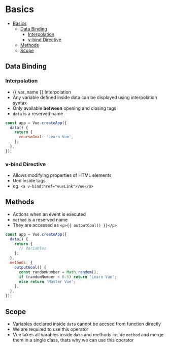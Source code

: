 # Basics

- [Basics](#basics)
  - [Data Binding](#data-binding)
    - [Interpolation](#interpolation)
    - [v-bind Directive](#v-bind-directive)
  - [Methods](#methods)
  - [Scope](#scope)

## Data Binding

### Interpolation

- {{ var_name }} Interpolation
- Any variable defined inside data can be displayed using interpolation syntax
- Only available **between** opening and closing tags
- `data` is a reserved name

```js
const app = Vue.createApp({
  data() {
    return {
      courseGoal: 'Learn Vue',
    };
  },
});
```

### v-bind Directive

- Allows modifying properties of HTML elements
- Ued inside tags
- eg. `<a v-bind:href="vueLink">Vue</a>`

## Methods

- Actions when an event is executed
- `method` is a reserved name
- They are accessed as `<p>{{ outputGoal() }}</p>`

```js
const app = Vue.createApp({
  data() {
    return {
      // Variables
    };
  },
  methods: {
    outputGoal() {
      const randomNumber = Math.random();
      if (randomNumber < 0.5) return 'Learn Vue';
      else return 'Master Vue';
    },
  },
});
```

## Scope

- Variables declared inside `data` cannot be accsed from function directly
- We are required to use this operator
- Vue takes all varables inside `data` and methods inside `method` and merge them in a single class, thats why we can use this operator
